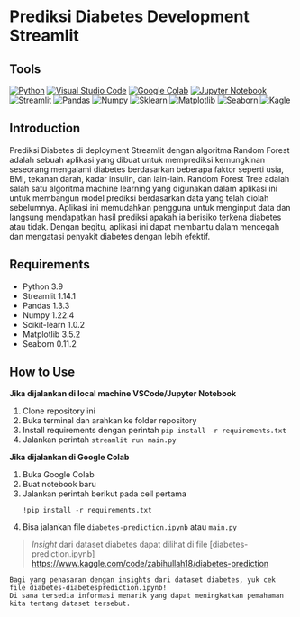 # Prediksi Diabetes Development Streamlit

## Tools

[![Python](https://img.shields.io/badge/Python-3776AB?style=for-the-badge&logo=python&logoColor=white)]()
[![Visual Studio Code](https://img.shields.io/badge/Visual%20Studio%20Code-0078d7.svg?style=for-the-badge&logo=visual-studio-code&logoColor=white)]()
[![Google Colab](https://img.shields.io/badge/Google%20Colab-black?style=for-the-badge&logo=google-colab&logoColor=golden)]()
[![Jupyter Notebook](https://img.shields.io/badge/Jupyter%20Notebook-white?style=for-the-badge&logo=jupyter&logoColor=golden)]()
[![Streamlit](https://img.shields.io/badge/Streamlit-FF4B4B?style=for-the-badge&logo=streamlit&logoColor=white)]()
[![Pandas](https://img.shields.io/badge/Pandas-356?style=for-the-badge&logo=pandas&logoColor=white)](https://pandas.pydata.org/)
[![Numpy](https://img.shields.io/badge/Numpy-FFF?style=for-the-badge&logo=numpy&logoColor=blue)](https://numpy.org/)
[![Sklearn](https://img.shields.io/badge/Sklearn-white?style=for-the-badge&logo=scikit-learn&logoColor=orange)](https://scikit-learn.org/stable/)
[![Matplotlib](https://img.shields.io/badge/Matplotlib-white?style=for-the-badge&logo=https://matplotlib.org/&logoColor=blue)](https://matplotlib.org/)
[![Seaborn](https://img.shields.io/badge/Seaborn-blue?style=for-the-badge&logo=seaborn.pydata&logoColor=white)](https://seaborn.pydata.org/)
[![Kagle](https://img.shields.io/badge/Kaggle-20BEFF?style=for-the-badge&logo=kaggle&logoColor=white)](https://www.kaggle.com/)

## Introduction

Prediksi Diabetes di deployment Streamlit dengan algoritma Random Forest adalah sebuah aplikasi yang dibuat untuk memprediksi kemungkinan seseorang mengalami diabetes berdasarkan beberapa faktor seperti usia, BMI, tekanan darah, kadar insulin, dan lain-lain. Random Forest Tree adalah salah satu algoritma machine learning yang digunakan dalam aplikasi ini untuk membangun model prediksi berdasarkan data yang telah diolah sebelumnya. Aplikasi ini memudahkan pengguna untuk menginput data dan langsung mendapatkan hasil prediksi apakah ia berisiko terkena diabetes atau tidak. Dengan begitu, aplikasi ini dapat membantu dalam mencegah dan mengatasi penyakit diabetes dengan lebih efektif.

## Requirements

- Python 3.9
- Streamlit 1.14.1
- Pandas 1.3.3
- Numpy 1.22.4
- Scikit-learn 1.0.2
- Matplotlib 3.5.2
- Seaborn 0.11.2

## How to Use

**Jika dijalankan di local machine VSCode/Jupyter Notebook**

1. Clone repository ini
2. Buka terminal dan arahkan ke folder repository
3. Install requirements dengan perintah `pip install -r requirements.txt`
4. Jalankan perintah `streamlit run main.py`

**Jika dijalankan di Google Colab**

1. Buka Google Colab
2. Buat notebook baru
3. Jalankan perintah berikut pada cell pertama
   ```
   !pip install -r requirements.txt
   ```
4. Bisa jalankan file `diabetes-prediction.ipynb` atau `main.py`

> _Insight_ dari dataset diabetes dapat dilihat di file [diabetes-prediction.ipynb]
> https://www.kaggle.com/code/zabihullah18/diabetes-prediction

```
Bagi yang penasaran dengan insights dari dataset diabetes, yuk cek file diabetes-diabetesprediction.ipynb!
Di sana tersedia informasi menarik yang dapat meningkatkan pemahaman kita tentang dataset tersebut.
```

